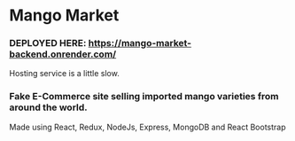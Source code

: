 # Mango Market

### DEPLOYED HERE: https://mango-market-backend.onrender.com/

Hosting service is a little slow.

### Fake E-Commerce site selling imported mango varieties from around the world.
Made using React, Redux, NodeJs, Express, MongoDB and React Bootstrap
